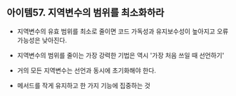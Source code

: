 ## 아이템57. 지역변수의 범위를 최소화하라
- 지역변수의 유효 범위를 최소로 줄이면 코드 가독성과 유지보수성이 높아지고 오류 가능성은 낮아진다.

- 지역변수의 범위를 줄이는 가장 강력한 기법은 역시 '가장 처음 쓰일 때 선언하기'  

- 거의 모든 지역변수는 선언과 동시에 초기화해야 한다.

- 메서드를 작게 유지하고 한 가지 기능에 집중하는 것